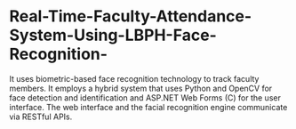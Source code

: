 # Real-Time-Faculty-Attendance-System-Using-LBPH-Face-Recognition-
It uses biometric-based face recognition technology to track faculty members. It employs a hybrid system that uses Python and OpenCV for face detection and identification and ASP.NET Web Forms (C) for the user interface. The web interface and the facial recognition engine communicate via RESTful APIs.
